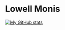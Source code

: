 # Lowell Monis

[![My GitHub stats](https://github-readme-stats.vercel.app/api?username=lowell-monis)](https://github.com/anuraghazra/github-readme-stats)

<!---
lowell-monis/lowell-monis is a ✨ special ✨ repository because its `README.md` (this file) appears on your GitHub profile.
You can click the Preview link to take a look at your changes.
--->
